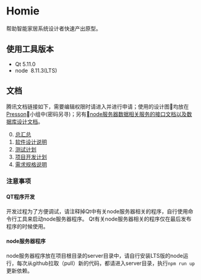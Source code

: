 # Homie

帮助智能家居系统设计者快速产出原型。

## 使用工具版本
* Qt 5.11.0
* node  8.11.3(LTS)

## 文档

腾讯文档链接如下，需要编辑权限时请进入并进行申请；使用的设计图均放在[Presson](http://www.processon.com/team/invite/5b38ea4ce4b06bb4a4269980/uUYTdM54)小组中(密码另寻)；另有[node服务器数据相关服务的接口文档以及数据库设计文档](http://www.bakabird.top:25020/)。

0. [总汇总](https://docs.qq.com/sheet/BJSnlo2XeUgf4w40Yl3AXIKQ46Hest1VElQP1me8sv2zny1i39gZHO1XUM0V1rntt74Hy4DV0)
1. [软件设计说明](https://docs.qq.com/doc/BJSnlo2XeUgf4zj9sU0XNxIy2bKRP147tP8H0)
2. [测试计划](https://docs.qq.com/doc/BJSnlo2XeUgf4qiHVU0PBpNv3qdYkf4VbpPT3)
3. [项目开发计划](https://docs.qq.com/doc/BJSnlo2XeUgf4vIuq43tUlWr1WO1810H685u0)
4. [需求规格说明](https://docs.qq.com/doc/BJSnlo2XeUgf4dYngl0i8UyL2c5Bf93o8uYZ2)

### 注意事项

#### QT程序开发

开发过程为了方便调试，请注释掉Qt中有关node服务器相关的程序，自行使用命令行工具来启动node服务器程序。
Qt有关node服务器相关的程序仅在最后发布程序的时候使用。

#### node服务器程序
node服务器程序放在项目根目录的server目录中，请自行安装LTS版的node运行，每次从github拉取（pull）新的代码，都请进入server目录，执行`npm run up`更新依赖。
